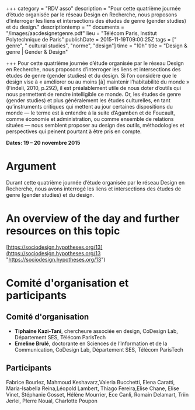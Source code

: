 +++
category = "RDV asso"
description = "Pour cette quatrième journée d’étude organisée par le réseau Design en Recherche, nous proposons d’interroger les liens et intersections des études de genre (gender studies) et du design."
descriptiontemp = ""
documents = "/images/aacdesignetgenre.pdf"
lieu = "Télécom Paris, Institut Polytechnique de Paris"
publishDate = 2015-11-19T09:00:25Z
tags = [" genre", " cultural studies", "norme", "design"]
time = "10h"
title = "Design & genre | Gender & Design"

+++
Pour cette quatrième journée d’étude organisée par le réseau Design en Recherche, nous proposons d’interroger les liens et intersections des études de genre (gender studies) et du design. Si l’on considère que le design vise à « améliorer ou au moins \[à\] maintenir l’habitabilité du monde » (Findeli, 2010, p.292), il est préalablement utile de nous doter d’outils qui nous permettent de rendre intelligible ce monde. Or, les études de genre (gender studies) et plus généralement les études culturelles, en tant qu’instruments critiques qui mettent au jour certaines dispositions du monde — le terme est à entendre à la suite d’Agamben et de Foucault, comme économie et administration, ou comme ensemble de relations situées — nous semblent proposer au design des outils, méthodologies et perspectives qui peinent pourtant à être pris en compte.

**Dates: 19 – 20 novembre 2015**

# Argument

Durant cette quatrième journée d’étude organisée par le réseau Design en Recherche, nous avons interrogé les liens et intersections des études de genre (gender studies) et du design.

# An overview of the day and further resources on this topic

[https://sociodesign.hypotheses.org/13](https://sociodesign.hypotheses.org/13 "https://sociodesign.hypotheses.org/13")

# Comité d'organisation et participants

## Comité d'organisation

* **Tiphaine Kazi-Tani**, chercheure associée en design, CoDesign Lab, Département SES, Télécom ParisTech
* **Emeline Brulé**, doctorante en Sciences de l’Information et de la Communication, CoDesign Lab, Département SES, Télécom ParisTech

## Participants

Fabrice Bourlez, Mahmoud Keshavarz,Valeria Bucchetti, Elena Caratti, Maria-Isabella Reina,Léopold Lambert, Thiago Fereira,Elise Chane, Elise Vinet, Stéphanie Gosset, Hélène Mourrier, Ece Canli, Romain Delamart, Triin Jerlei, PIerre Noual, Charlotte Poupon